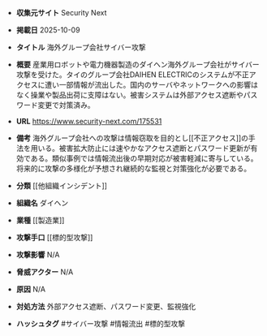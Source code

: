 - **収集元サイト**
Security Next

- **掲載日**
2025-10-09

- **タイトル**
海外グループ会社サイバー攻撃

- **概要**
産業用ロボットや電力機器製造のダイヘン海外グループ会社がサイバー攻撃を受けた。タイのグループ会社DAIHEN ELECTRICのシステムが不正アクセスに遭い一部情報が流出した。国内のサーバやネットワークへの影響はなく操業や製品出荷に支障はない。被害システムは外部アクセス遮断やパスワード変更で対策済み。

- **URL**
https://www.security-next.com/175531

- **備考**
海外グループ会社への攻撃は情報窃取を目的とし[[不正アクセス]]の手法を用いる。被害拡大防止には速やかなアクセス遮断とパスワード更新が有効である。類似事例では情報流出後の早期対応が被害軽減に寄与している。将来的に攻撃の多様化が予想され継続的な監視と対策強化が必要である。

- **分類**
[[他組織インシデント]]

- **組織名**
ダイヘン

- **業種**
[[製造業]]

- **攻撃手口**
[[標的型攻撃]]

- **攻撃影響**
N/A

- **脅威アクター**
N/A

- **原因**
N/A

- **対処方法**
外部アクセス遮断、パスワード変更、監視強化

- **ハッシュタグ**
#サイバー攻撃 #情報流出 #標的型攻撃
